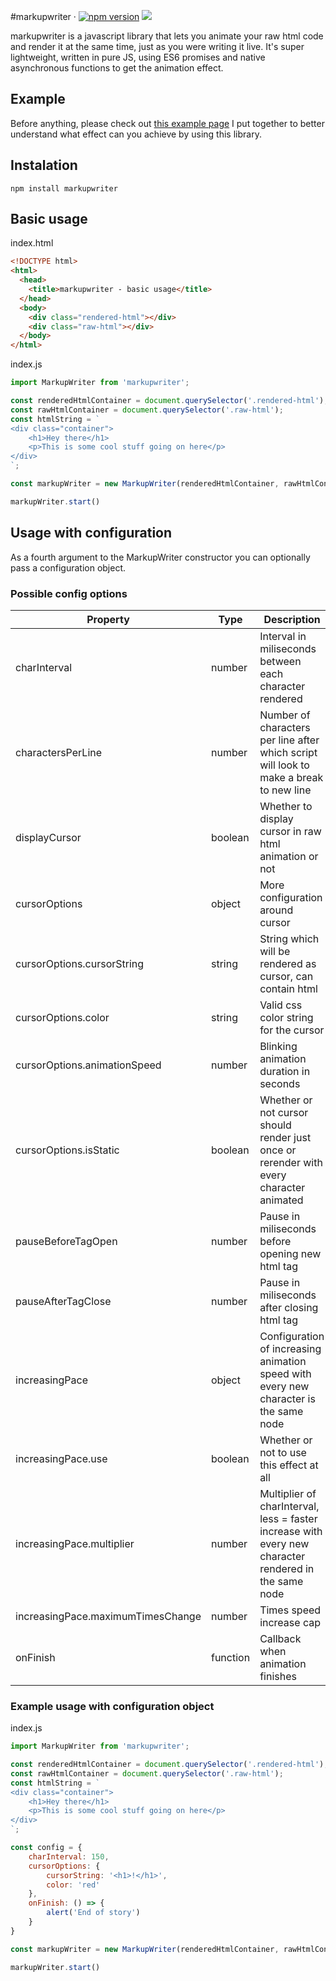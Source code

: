 #markupwriter &middot; [![npm version](https://badge.fury.io/js/markupwriter.svg)](https://www.npmjs.com/package/markupwriter) [![](https://img.shields.io/bundlephobia/min/markupwriter)](https://www.npmjs.com/package/markupwriter)

markupwriter is a javascript library that lets you animate your raw html code and render it at the same time, just as you were writing it live. It's super lightweight, written in pure JS, using ES6 promises and native asynchronous functions to get the animation effect.

## Example

Before anything, please check out [this example page](https://piotrwawrzyn.github.io/mwexample/ "this example page") I put together to better understand what effect can you achieve by using this library.

## Instalation

```
npm install markupwriter
```

## Basic usage
index.html
```html
<!DOCTYPE html>
<html>
  <head>
    <title>markupwriter - basic usage</title>
  </head>
  <body>
    <div class="rendered-html"></div>
    <div class="raw-html"></div>
  </body>
</html>
```

index.js
```javascript
import MarkupWriter from 'markupwriter';

const renderedHtmlContainer = document.querySelector('.rendered-html');
const rawHtmlContainer = document.querySelector('.raw-html');
const htmlString = `
<div class="container">
	<h1>Hey there</h1>
	<p>This is some cool stuff going on here</p>
</div>
`;

const markupWriter = new MarkupWriter(renderedHtmlContainer, rawHtmlContainer, htmlString);

markupWriter.start()
```
## Usage with configuration
As a fourth argument to the MarkupWriter constructor you can optionally pass a configuration object.

### Possible config options
|   Property   | Type |Description  | Default value
| ------------ | ------------ | ------------ | ------------ |
|  charInterval |  number | Interval in miliseconds between each character rendered  | 90  |
| charactersPerLine | number | Number of characters per line after which script will look to make a break to new line | 50
| displayCursor  |  boolean | Whether to display cursor in raw html animation or not  | true |
| cursorOptions | object | More configuration around cursor | -
| cursorOptions.cursorString | string | String which will be rendered as cursor, can contain html | &lt;span class=&quot;markupwriter-cursor&quot;&gt;&#124;&lt;/span&gt;
| cursorOptions.color | string | Valid css color string for the cursor | rgb(252, 186, 3)
| cursorOptions.animationSpeed | number | Blinking animation duration in seconds | 1
| cursorOptions.isStatic | boolean | Whether or not cursor should render just once or rerender with every character animated | false
| pauseBeforeTagOpen | number | Pause in miliseconds before opening new html tag | 500
| pauseAfterTagClose | number | Pause in miliseconds after closing html tag | 180
| increasingPace | object | Configuration of increasing animation speed with every new character is the same node | -
| increasingPace.use | boolean | Whether or not to use this effect at all | true
| increasingPace.multiplier | number | Multiplier of charInterval, less = faster increase with every new character rendered in the same node | 0.99
| increasingPace.maximumTimesChange | number | Times speed increase cap | 2.2
| onFinish | function | Callback when animation finishes | () =&gt; {}

### Example usage with configuration object

index.js
```javascript
import MarkupWriter from 'markupwriter';

const renderedHtmlContainer = document.querySelector('.rendered-html');
const rawHtmlContainer = document.querySelector('.raw-html');
const htmlString = `
<div class="container">
	<h1>Hey there</h1>
	<p>This is some cool stuff going on here</p>
</div>
`;

const config = {
	charInterval: 150,
	cursorOptions: {
		cursorString: '<h1>!</h1>',
		color: 'red'
	},
	onFinish: () => {
		alert('End of story')
	}
}

const markupWriter = new MarkupWriter(renderedHtmlContainer, rawHtmlContainer, htmlString, config);

markupWriter.start()
```
